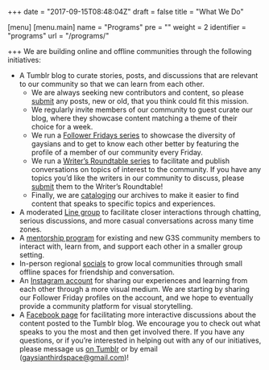 +++
date = "2017-09-15T08:48:04Z"
draft = false
title = "What We Do"

[menu]
[menu.main]
name = "Programs"
pre = ""
weight = 2
identifier = "programs"
url = "/programs/"

+++
We are building online and offline communities through the following initiatives:

- A Tumblr blog to curate stories, posts, and discussions that are relevant to our community so that we can learn from each other.
    - We are always seeking new contributors and content, so please [submit](http://gaysianthirdspace.tumblr.com/submit) any posts, new or old, that you think could fit this mission.
    - We regularly invite members of our community to guest curate our blog, where they showcase content matching a theme of their choice for a week.
    - We run a [Follower Fridays series](http://gaysianthirdspace.tumblr.com/tagged/followerfriday) to showcase the diversity of gaysians and to get to know each other better by featuring the profile of a member of our community every Friday. 
    - We run a [Writer’s Roundtable series](http://gaysianthirdspace.tumblr.com/tagged/askG3S/chrono) to facilitate and publish conversations on topics of interest to the community. If you have any topics you’d like the writers in our community to discuss, please [submit](http://gaysianthirdspace.tumblr.com/writers-roundtable) them to the Writer’s Roundtable!
    - Finally, we are [cataloging](http://gaysianthirdspace.tumblr.com/tags) our archives to make it easier to find content that speaks to specific topics and experiences.
- A moderated [Line group](http://gaysianthirdspace.tumblr.com/socialmedia) to facilitate closer interactions through chatting, serious discussions, and more casual conversations across many time zones.
- A [mentorship program](http://gaysianthirdspace.tumblr.com/mentors) for existing and new G3S community members to interact with, learn from, and support each other in a smaller group setting.
- In-person regional [socials](http://gaysianthirdspace.tumblr.com/tagged/g3s+social) to grow local communities through small offline spaces for friendship and conversation.
- An [Instagram account](http://www.instagram.com/gaysianthirdspace/) for sharing our experiences and learning from each other through a more visual medium. We are starting by sharing our Follower Friday profiles on the account, and we hope to eventually provide a community platform for visual storytelling.
- A [Facebook page](https://www.facebook.com/gaysianthirdspace) for facilitating more interactive discussions about the content posted to the Tumblr blog.
We encourage you to check out what speaks to you the most and then get involved there. If you have any questions, or if you’re interested in helping out with any of our initiatives, please message us [on Tumblr](http://gaysianthirdspace.tumblr.com/ask) or by email ([gaysianthirdspace@gmail.com](mailto:gaysianthirdspace@gmail.com))!

